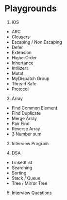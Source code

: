 # Playgrounds

1. iOS
  - ARC
  - Clousers 
  - Escaping / Non Escaping 
  - Defer
  - Extension 
  - HigherOrder
  - Inhertance 
  - Intilizers 
  - Mutat
  - MyDispatch Group 
  - Thread Safe 
  - Protocol
  
2. Array 
  - Find Common Element 
  - Find Duplicate 
  - Merge Array 
  - Pair Find
  - Reverse Array
  - 3 Number sum


3. Interview Program 

4. DSA
  - LinkedList
  - Searching 
  - Sorting 
  - Stack / Queue 
  - Tree / Mirror Tree

5. Interview Questions
